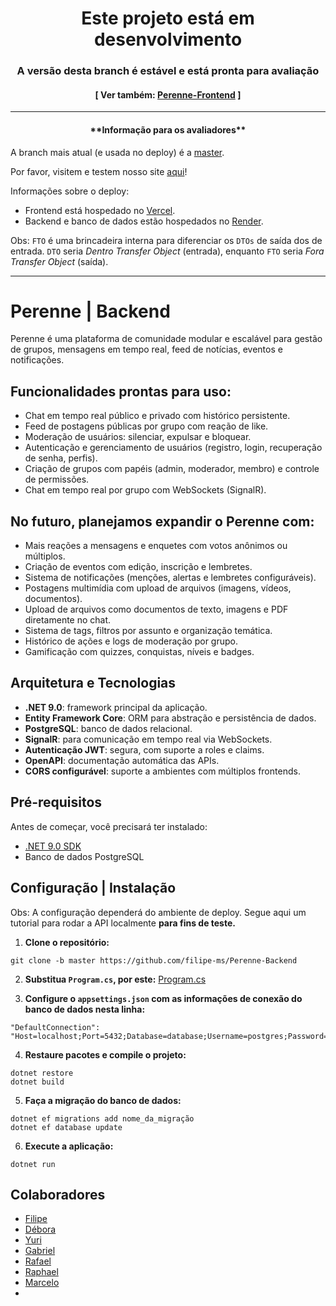 
<h1 align="center">Este projeto está em desenvolvimento</h1>
<h3 align="center">A versão desta branch é estável e está pronta para avaliação</h3>

<h4 align="center">[ Ver também: <a href="https://github.com/andgabx/Perenne-Frontend">Perenne-Frontend</a> ]</h4>

---
<h4 align="center">**Informação para os avaliadores**</h4>

A branch mais atual (e usada no deploy) é a [master](https://github.com/filipe-ms/Perenne-Backend/tree/master).

Por favor, visitem e testem nosso site [aqui](https://perenne-gray.vercel.app/)!

Informações sobre o deploy:
- Frontend está hospedado no [Vercel](https://vercel.com/).
- Backend e banco de dados estão hospedados no [Render](https://render.com/).

Obs: `FTO` é uma brincadeira interna para diferenciar os `DTOs` de saída dos de entrada. `DTO` seria _Dentro Transfer Object_ (entrada), enquanto `FTO` seria _Fora Transfer Object_ (saída).


---


# Perenne | Backend

Perenne é uma plataforma de comunidade modular e escalável para gestão de grupos, mensagens em tempo real, feed de notícias, eventos e notificações.

## Funcionalidades prontas para uso:

- Chat em tempo real público e privado com histórico persistente.
- Feed de postagens públicas por grupo com reação de like.
- Moderação de usuários: silenciar, expulsar e bloquear.
- Autenticação e gerenciamento de usuários (registro, login, recuperação de senha, perfis).
- Criação de grupos com papéis (admin, moderador, membro) e controle de permissões.
- Chat em tempo real por grupo com WebSockets (SignalR).

## No futuro, planejamos expandir o Perenne com:

- Mais reações a mensagens e enquetes com votos anônimos ou múltiplos.
- Criação de eventos com edição, inscrição e lembretes.
- Sistema de notificações (menções, alertas e lembretes configuráveis).
- Postagens multimídia com upload de arquivos (imagens, vídeos, documentos).
- Upload de arquivos como documentos de texto, imagens e PDF diretamente no chat.
- Sistema de tags, filtros por assunto e organização temática.
- Histórico de ações e logs de moderação por grupo.
- Gamificação com quizzes, conquistas, níveis e badges.

## Arquitetura e Tecnologias

- **.NET 9.0**: framework principal da aplicação.
- **Entity Framework Core**: ORM para abstração e persistência de dados.
- **PostgreSQL**: banco de dados relacional.
- **SignalR**: para comunicação em tempo real via WebSockets.
- **Autenticação JWT**: segura, com suporte a roles e claims.
- **OpenAPI**: documentação automática das APIs.
- **CORS configurável**: suporte a ambientes com múltiplos frontends.

## Pré-requisitos

Antes de começar, você precisará ter instalado:

- [.NET 9.0 SDK](https://dotnet.microsoft.com/download)
- Banco de dados PostgreSQL

## Configuração | Instalação

Obs: A configuração dependerá do ambiente de deploy. Segue aqui um tutorial para rodar a API localmente **para fins de teste.**

1. **Clone o repositório:**
```
git clone -b master https://github.com/filipe-ms/Perenne-Backend
```

2. **Substitua `Program.cs`, por este:**
[Program.cs](https://drive.google.com/drive/folders/1tPw9jQmtIYJhUTZG35Bo3DRWLQ5BzAVm?usp=drive_link)


3. **Configure o `appsettings.json` com as informações de conexão do banco de dados nesta linha:**
```
"DefaultConnection": "Host=localhost;Port=5432;Database=database;Username=postgres;Password=Password1234@"
```

4. **Restaure pacotes e compile o projeto:**
```
dotnet restore
dotnet build
```

5. **Faça a migração do banco de dados:**
```
dotnet ef migrations add nome_da_migração
dotnet ef database update
```

6. **Execute a aplicação:**
```
dotnet run
```

## Colaboradores
- [Filipe](https://github.com/filipe-ms/)
- [Débora](https://github.com/DeboraCASouza/)
- [Yuri](https://github.com/yuricavalcanti06/)
- [Gabriel](https://github.com/andgabx/)
- [Rafael](https://github.com/rafael-zzz/)
- [Raphael](https://github.com/rafatito03/)
- [Marcelo](https://github.com/marceloh090/)
- 